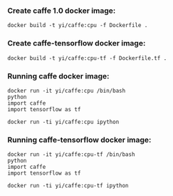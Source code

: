 ### Create caffe 1.0 docker image:
```
docker build -t yi/caffe:cpu -f Dockerfile .
```

### Create caffe-tensorflow docker image:
```
docker build -t yi/caffe:cpu-tf -f Dockerfile.tf .
```
### Running caffe docker image:
```
docker run -it yi/caffe:cpu /bin/bash
python
import caffe
import tensorflow as tf
```
```
docker run -ti yi/caffe:cpu ipython
```
### Running caffe-tensorflow docker image:
```
docker run -it yi/caffe:cpu-tf /bin/bash
python
import caffe
import tensorflow as tf
```
```
docker run -ti yi/caffe:cpu-tf ipython
```
